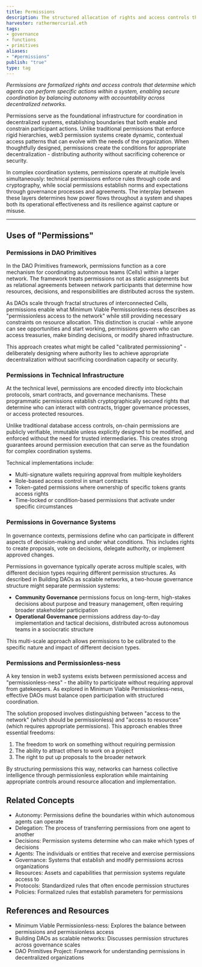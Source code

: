 ```yaml
---
title: Permissions 
description: The structured allocation of rights and access controls that define what actions different participants can perform within a system, enabling secure and calibrated coordination in decentralized environments. 
harvester: rathermercurial.eth
tags:
- governance
- functions
- primitives 
aliases:
- "#permissions"
publish: "true"
type: tag
---
```


_Permissions are formalized rights and access controls that determine which agents can perform specific actions within a system, enabling secure coordination by balancing autonomy with accountability across decentralized networks._

Permissions serve as the foundational infrastructure for coordination in decentralized systems, establishing boundaries that both enable and constrain participant actions. Unlike traditional permissions that enforce rigid hierarchies, web3 permission systems create dynamic, contextual access patterns that can evolve with the needs of the organization. When thoughtfully designed, permissions create the conditions for appropriate decentralization - distributing authority without sacrificing coherence or security.

In complex coordination systems, permissions operate at multiple levels simultaneously: technical permissions enforce rules through code and cryptography, while social permissions establish norms and expectations through governance processes and agreements. The interplay between these layers determines how power flows throughout a system and shapes both its operational effectiveness and its resilience against capture or misuse.

---

## Uses of "Permissions"

### Permissions in DAO Primitives

In the DAO Primitives framework, permissions function as a core mechanism for coordinating autonomous teams (Cells) within a larger network. The framework treats permissions not as static assignments but as relational agreements between network participants that determine how resources, decisions, and responsibilities are distributed across the system.

As DAOs scale through fractal structures of interconnected Cells, permissions enable what Minimum Viable Permissionless-ness describes as "permissionless access to the network" while still providing necessary constraints on resource allocation. This distinction is crucial - while anyone can see opportunities and start working, permissions govern who can access treasuries, make binding decisions, or modify shared infrastructure.

This approach creates what might be called "calibrated permissioning" - deliberately designing where authority lies to achieve appropriate decentralization without sacrificing coordination capacity or security.

### Permissions in Technical Infrastructure

At the technical level, permissions are encoded directly into blockchain protocols, smart contracts, and governance mechanisms. These programmatic permissions establish cryptographically secured rights that determine who can interact with contracts, trigger governance processes, or access protected resources.

Unlike traditional database access controls, on-chain permissions are publicly verifiable, immutable unless explicitly designed to be modified, and enforced without the need for trusted intermediaries. This creates strong guarantees around permission execution that can serve as the foundation for complex coordination systems.

Technical implementations include:

- Multi-signature wallets requiring approval from multiple keyholders
- Role-based access control in smart contracts
- Token-gated permissions where ownership of specific tokens grants access rights
- Time-locked or condition-based permissions that activate under specific circumstances

### Permissions in Governance Systems

In governance contexts, permissions define who can participate in different aspects of decision-making and under what conditions. This includes rights to create proposals, vote on decisions, delegate authority, or implement approved changes.

Permissions in governance typically operate across multiple scales, with different decision types requiring different permission structures. As described in Building DAOs as scalable networks, a two-house governance structure might separate permission systems:

- **Community Governance** permissions focus on long-term, high-stakes decisions about purpose and treasury management, often requiring broader stakeholder participation
- **Operational Governance** permissions address day-to-day implementation and tactical decisions, distributed across autonomous teams in a sociocratic structure

This multi-scale approach allows permissions to be calibrated to the specific nature and impact of different decision types.

### Permissions and Permissionless-ness

A key tension in web3 systems exists between permissioned access and "permissionless-ness" - the ability to participate without requiring approval from gatekeepers. As explored in Minimum Viable Permissionless-ness, effective DAOs must balance open participation with structured coordination.

The solution proposed involves distinguishing between "access to the network" (which should be permissionless) and "access to resources" (which requires appropriate permissions). This approach enables three essential freedoms:

1. The freedom to work on something without requiring permission
2. The ability to attract others to work on a project
3. The right to put up proposals to the broader network

By structuring permissions this way, networks can harness collective intelligence through permissionless exploration while maintaining appropriate controls around resource allocation and implementation.

## Related Concepts

- Autonomy: Permissions define the boundaries within which autonomous agents can operate
- Delegation: The process of transferring permissions from one agent to another
- Decisions: Permission systems determine who can make which types of decisions
- Agents: The individuals or entities that receive and exercise permissions
- Governance: Systems that establish and modify permissions across organizations
- Resources: Assets and capabilities that permission systems regulate access to
- Protocols: Standardized rules that often encode permission structures
- Policies: Formalized rules that establish parameters for permissions

## References and Resources

- Minimum Viable Permissionless-ness: Explores the balance between permissions and permissionless access
- Building DAOs as scalable networks: Discusses permission structures across governance scales
- DAO Primitives Project: Framework for understanding permissions in decentralized organizations